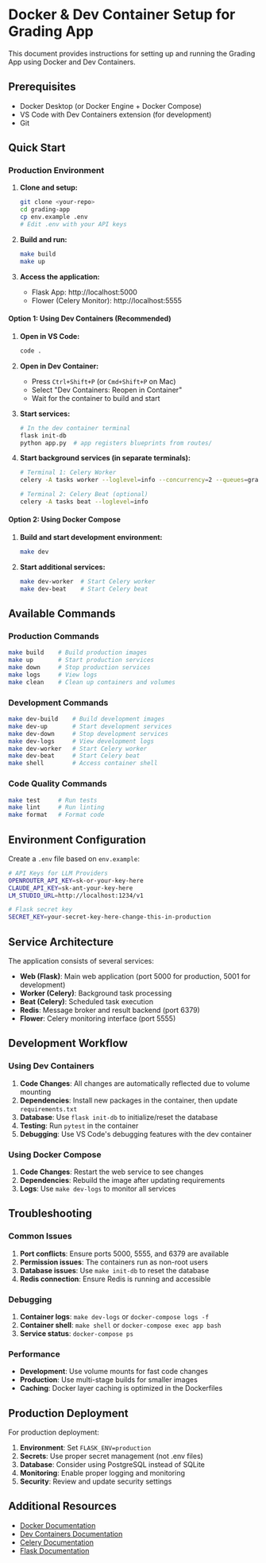 # Docker & Dev Container Setup for Grading App

This document provides instructions for setting up and running the Grading App using Docker and Dev Containers.

## Prerequisites

- Docker Desktop (or Docker Engine + Docker Compose)
- VS Code with Dev Containers extension (for development)
- Git

## Quick Start

### Production Environment

1. **Clone and setup:**
   ```bash
   git clone <your-repo>
   cd grading-app
   cp env.example .env
   # Edit .env with your API keys
   ```

2. **Build and run:**
   ```bash
   make build
   make up
   ```

3. **Access the application:**
   - Flask App: http://localhost:5000
   - Flower (Celery Monitor): http://localhost:5555



#### Option 1: Using Dev Containers (Recommended)

1. **Open in VS Code:**
   ```bash
   code .
   ```

2. **Open in Dev Container:**
   - Press `Ctrl+Shift+P` (or `Cmd+Shift+P` on Mac)
   - Select "Dev Containers: Reopen in Container"
   - Wait for the container to build and start

3. **Start services:**
   ```bash
   # In the dev container terminal
   flask init-db
   python app.py  # app registers blueprints from routes/
   ```

4. **Start background services (in separate terminals):**
   ```bash
   # Terminal 1: Celery Worker
   celery -A tasks worker --loglevel=info --concurrency=2 --queues=grading,maintenance
   
   # Terminal 2: Celery Beat (optional)
   celery -A tasks beat --loglevel=info
   ```

#### Option 2: Using Docker Compose

1. **Build and start development environment:**
   ```bash
   make dev
   ```

2. **Start additional services:**
   ```bash
   make dev-worker  # Start Celery worker
   make dev-beat    # Start Celery beat
   ```

## Available Commands

### Production Commands
```bash
make build    # Build production images
make up       # Start production services
make down     # Stop production services
make logs     # View logs
make clean    # Clean up containers and volumes
```

### Development Commands
```bash
make dev-build    # Build development images
make dev-up       # Start development services
make dev-down     # Stop development services
make dev-logs     # View development logs
make dev-worker   # Start Celery worker
make dev-beat     # Start Celery beat
make shell        # Access container shell
```

### Code Quality Commands
```bash
make test     # Run tests
make lint     # Run linting
make format   # Format code
```

## Environment Configuration

Create a `.env` file based on `env.example`:

```bash
# API Keys for LLM Providers
OPENROUTER_API_KEY=sk-or-your-key-here
CLAUDE_API_KEY=sk-ant-your-key-here
LM_STUDIO_URL=http://localhost:1234/v1

# Flask secret key
SECRET_KEY=your-secret-key-here-change-this-in-production
```

## Service Architecture

The application consists of several services:

- **Web (Flask)**: Main web application (port 5000 for production, 5001 for development)
- **Worker (Celery)**: Background task processing
- **Beat (Celery)**: Scheduled task execution
- **Redis**: Message broker and result backend (port 6379)
- **Flower**: Celery monitoring interface (port 5555)

## Development Workflow

### Using Dev Containers

1. **Code Changes**: All changes are automatically reflected due to volume mounting
2. **Dependencies**: Install new packages in the container, then update `requirements.txt`
3. **Database**: Use `flask init-db` to initialize/reset the database
4. **Testing**: Run `pytest` in the container
5. **Debugging**: Use VS Code's debugging features with the dev container

### Using Docker Compose

1. **Code Changes**: Restart the web service to see changes
2. **Dependencies**: Rebuild the image after updating requirements
3. **Logs**: Use `make dev-logs` to monitor all services

## Troubleshooting

### Common Issues

1. **Port conflicts**: Ensure ports 5000, 5555, and 6379 are available
2. **Permission issues**: The containers run as non-root users
3. **Database issues**: Use `make init-db` to reset the database
4. **Redis connection**: Ensure Redis is running and accessible

### Debugging

1. **Container logs**: `make dev-logs` or `docker-compose logs -f`
2. **Container shell**: `make shell` or `docker-compose exec app bash`
3. **Service status**: `docker-compose ps`

### Performance

- **Development**: Use volume mounts for fast code changes
- **Production**: Use multi-stage builds for smaller images
- **Caching**: Docker layer caching is optimized in the Dockerfiles

## Production Deployment

For production deployment:

1. **Environment**: Set `FLASK_ENV=production`
2. **Secrets**: Use proper secret management (not .env files)
3. **Database**: Consider using PostgreSQL instead of SQLite
4. **Monitoring**: Enable proper logging and monitoring
5. **Security**: Review and update security settings

## Additional Resources

- [Docker Documentation](https://docs.docker.com/)
- [Dev Containers Documentation](https://containers.dev/)
- [Celery Documentation](https://docs.celeryproject.org/)
- [Flask Documentation](https://flask.palletsprojects.com/)
